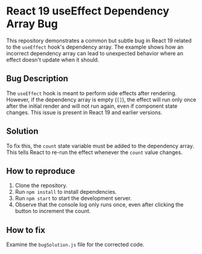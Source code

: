 # React 19 useEffect Dependency Array Bug

This repository demonstrates a common but subtle bug in React 19 related to the `useEffect` hook's dependency array. The example shows how an incorrect dependency array can lead to unexpected behavior where an effect doesn't update when it should.

## Bug Description
The `useEffect` hook is meant to perform side effects after rendering.  However, if the dependency array is empty (`[]`), the effect will run only once after the initial render and will not run again, even if component state changes. This issue is present in React 19 and earlier versions.

## Solution
To fix this, the `count` state variable must be added to the dependency array.  This tells React to re-run the effect whenever the `count` value changes.

## How to reproduce
1. Clone the repository.
2. Run `npm install` to install dependencies.
3. Run `npm start` to start the development server.
4. Observe that the console log only runs once, even after clicking the button to increment the count.

## How to fix
Examine the `bugSolution.js` file for the corrected code.